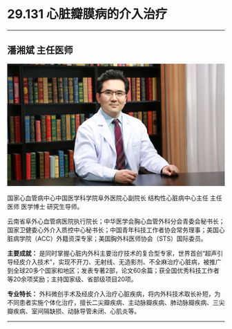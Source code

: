 # 29.131 心脏瓣膜病的介入治疗

---

## 潘湘斌 主任医师

![1686473212137](image/c29_131/1686473212137.png)

国家心血管病中心中国医学科学院阜外医院心副院长 结构性心脏病中心主任 主任医师 医学博士 研究生导师。

云南省阜外心血管病医院执行院长；中华医学会胸心血管外科分会青委会秘书长；国家卫健委心外介入质控中心秘书长；中国青年科技工作者协会常务理事；美国心脏病学院（ACC）外籍资深专家；美国胸外科医师协会（STS）国际委员。

**主要成就：** 是同时掌握心脏内外科主要治疗技术的复合型专家，世界首创“超声引导经皮介入技术”，实现不开刀、无射线、无造影剂、不全麻治疗心脏病，被推广到全球20多个国家和地区；发表专著2部，论文60余篇；获全国优秀科技工作者等20余项奖励；主持国家级、省部级项目20项。

**专业特长：** 外科微创手术及经皮介入治疗心脏疾病，将内外科技术取长补短，为不同患者实施个体化治疗，擅长二尖瓣疾病、主动脉瓣疾病、肺动脉瓣疾病、三尖瓣疾病、室间隔缺损、动脉导管未闭、心肌炎等。

---
